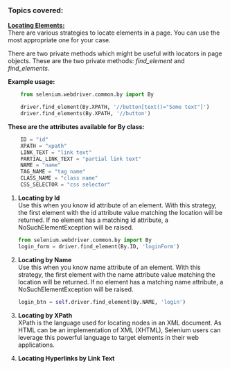 ### Topics covered:
    
**[Locating Elements:](https://github.com/ikostan/SELENIUM_WEBDRIVER_WORKING_WITH_ELEMENTS/tree/master/testing_selenium_capabilities/tests/locating_elements)**
<br/>There are various strategies to locate elements in a page. You can use the most appropriate one for your case.

There are two private methods which might be useful with locators in page objects. These are the two private methods: *find_element* and *find_elements*.<br/>

**Example usage:**<br/>

```python
    from selenium.webdriver.common.by import By

    driver.find_element(By.XPATH, '//button[text()="Some text"]')
    driver.find_elements(By.XPATH, '//button')
```

**These are the attributes available for By class:**<br/>

```python
    ID = "id"
    XPATH = "xpath"
    LINK_TEXT = "link text"
    PARTIAL_LINK_TEXT = "partial link text"
    NAME = "name"
    TAG_NAME = "tag name"
    CLASS_NAME = "class name"
    CSS_SELECTOR = "css selector"
```

1. **Locating by Id**<br/>
    Use this when you know id attribute of an element. With this strategy, the first element with the id attribute value matching the location will be returned. If no element has a matching id attribute, a NoSuchElementException will be raised.<br/>
    ```python
    from selenium.webdriver.common.by import By
    login_form = driver.find_element(By.ID, 'loginForm')
    ```

2. **Locating by Name**<br/>
    Use this when you know name attribute of an element. With this strategy, the first element with the name attribute value matching the location will be returned. If no element has a matching name attribute, a NoSuchElementException will be raised.<br/>
    ```python
    login_btn = self.driver.find_element(By.NAME, 'login')
    ```

3. **Locating by XPath**<br/>
    XPath is the language used for locating nodes in an XML document. As HTML can be an implementation of XML (XHTML), Selenium users can leverage this powerful language to target elements in their web applications.<br/>
    
4. **Locating Hyperlinks by Link Text**<br/>